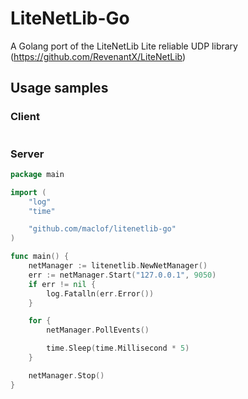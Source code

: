
# LiteNetLib-Go
A Golang port of the LiteNetLib Lite reliable UDP library (https://github.com/RevenantX/LiteNetLib)

## Usage samples

### Client
```go

```

### Server
```go
package main

import (
	"log"
	"time"

	"github.com/maclof/litenetlib-go"
)

func main() {
	netManager := litenetlib.NewNetManager()
	err := netManager.Start("127.0.0.1", 9050)
	if err != nil {
		log.Fatalln(err.Error())
	}

	for {
		netManager.PollEvents()

		time.Sleep(time.Millisecond * 5)
	}

	netManager.Stop()
}
```
